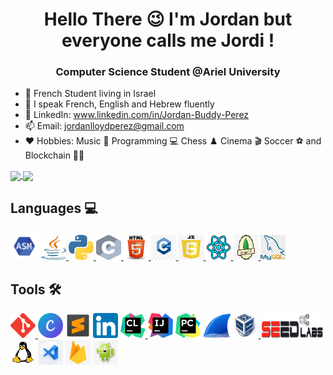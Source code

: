 <h1 align="center">Hello There 😉 I'm Jordan but everyone calls me Jordi !</h1>
<h3 align="center">Computer Science Student @Ariel University</h3>

- 📌 French Student living in Israel
- 👄 I speak French, English and Hebrew fluently
- 💬 LinkedIn: www.linkedin.com/in/Jordan-Buddy-Perez
- 📫 Email: jordanlloydperez@gmail.com
- ❤️ Hobbies: Music 🥁 Programming 💻 Chess ♟️ Cinema 🎬 Soccer ⚽ and Blockchain 🤝🏻

<a href="https://github.com/anuraghazra/github-readme-stats">
  <img align="center" src="https://github-readme-stats.vercel.app/api/top-langs/?username=Jewgah&theme=radical&layout=compact" />
</a>
<a href="https://github.com/anuraghazra/convoychat">
  <img align="center" src="https://github-readme-stats.vercel.app/api?username=Jewgah&show_icons=true&theme=radical&layout=compact&line_height=20" />
</a>


<h2 align="left">Languages  💻</h2>
<p align="left">
<a href="https://www.asm-smt.com/en/" title="Assembly"> <img src="https://github.com/Jewgah/MyIcons/blob/master/assembly.png" alt="ASM" width="45" height="45"/></a>
<a href="https://www.java.com" title="Java"> <img src="https://github.com/Jewgah/MyIcons/blob/master/java.svg" alt="java" width="40" height="40"/>  </a>  
<a href="https://www.python.org" title="Python"> <img src="https://github.com/Jewgah/MyIcons/blob/master/python.svg" alt="python" width="40" height="40"/>  </a>  
<a href="https://en.wikipedia.org/wiki/C_(programming_language)" title="C"> <img src="https://github.com/Jewgah/MyIcons/blob/master/c.svg" alt="C" width="40" height="40"/>  </a>
<a href="https://en.wikipedia.org/wiki/HTML5" title="HTML5"> <img src="https://github.com/Jewgah/MyIcons/blob/master/HTML5.png" alt="HTML5" width="40" height="40"/>  </a>   
<a href="https://fr.wikipedia.org/wiki/C%2B%2B" title="C++"> <img src="https://github.com/Jewgah/MyIcons/blob/master/cpp.jpg" alt="C++" width="40" height="40"/>  </a> 
<a href="https://www.javascript.com/" title="Javascript"> <img src="https://github.com/Jewgah/MyIcons/blob/master/javascript.jpg" alt="JS" width="40" height="40"/>  </a> 
 <a href="https://reactjs.org/" title="React"> <img src="https://github.com/Jewgah/MyIcons/blob/master/react.png" alt="React" width="40" height="40"/>  </a> 
<a href="https://www.mongodb.com/" title="MongoDB"> <img src="https://github.com/Jewgah/MyIcons/blob/master/mongodb.jpg" alt="MongoDB" width="40" height="40"/>  </a> 
<a href="https://www.mysql.com/" title="MySQL"> <img src="https://github.com/Jewgah/MyIcons/blob/master/mysql.jpg" alt="MySQL" width="40" height="40"/>  </a> 
</p>

<h2 align="left">Tools  🛠</h2>
<p align="left"> 
<a href="https://git-scm.com/" title="Git"> <img src="https://github.com/Jewgah/MyIcons/blob/master/git.svg" alt="Git" width="40" height="40"/>  </a>
<a href="https://www.Canva.com/" title="Canva"> <img src="https://github.com/Jewgah/MyIcons/blob/master/canva.png" alt="Canva" width="40" height="40"/></a>
<a href="https://www.sublimetext.com/" title="SublimeText"> <img src="https://github.com/Jewgah/MyIcons/blob/master/Sublime_text.png" alt="SublimeText" width="40" height="40"/></a>
<a href="https://www.linkedin.com/in/jordan-buddy-perez/" title="Linkedin"> <img src="https://github.com/Jewgah/MyIcons/blob/master/LinkedIn.png" alt="Linkedin" width="40" height="40"/></a>
<a href="https://www.jetbrains.com/clion/" title="CLion"> <img src="https://github.com/Jewgah/MyIcons/blob/master/clion.svg" alt="CLion" width="40" height="40"/>  </a>  
<a href="https://www.jetbrains.com/idea/" title="IntelliJ IDEA"> <img src="https://github.com/Jewgah/MyIcons/blob/master/intellij-idea.svg" alt="Intellij IDEA" width="40" height="40"/></a>  
<a href="https://www.jetbrains.com/pycharm/" title="PyCharm"> <img src="https://github.com/Jewgah/MyIcons/blob/master/pycharm.svg" alt="PyCharm" width="40" height="40"/></a>
<a href="https://www.wireshark.org/" title="WireShark"> <img src="https://github.com/Jewgah/MyIcons/blob/master/Wireshark.png" alt="WireShark" width="45" height="40"/></a>
<a href="https://www.virtualbox.org/" title="VirtualBox"> <img src="https://github.com/Jewgah/MyIcons/blob/master/Virtualbox_logo.png" alt="VirtualBox" width="40" height="40"/>  </a>
<a href="https://github.com/seed-labs/seed-labs" title="SeedLabs"> <img src="https://github.com/Jewgah/MyIcons/blob/master/SEED.png" alt="SeedLabs" width="100" height="40"/>  </a>
<a href="https://en.wikipedia.org/wiki/Linux" title="Linux"> <img src="https://github.com/Jewgah/MyIcons/blob/master/Linux.png" alt="Linux" width="40" height="40"/></a>
 <a href="https://code.visualstudio.com/" title="Visual Studio Code"> <img src="https://github.com/Jewgah/MyIcons/blob/master/visualstudiocode.png" alt="Visual Studio Code" width="40" height="40"/></a>
 <a href="https://firebase.google.com/" title="Firebase"> <img src="https://github.com/Jewgah/MyIcons/blob/master/firebase.jpg" alt="Firebase" width="40" height="40"/></a>
 <a href="https://developer.android.com/studio/" title="Android Studio"> <img src="https://github.com/Jewgah/MyIcons/blob/master/androidstudio.svg" alt="Android Studio" width="40" height="40"/></a>
</p>

